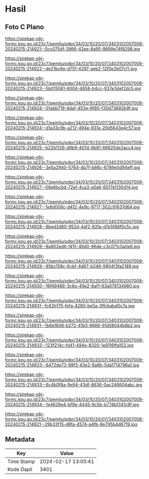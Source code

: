 # Hasil

## Foto C Plano

https://sirekap-obj-formc.kpu.go.id/23c7/pemilu/pdpr/34/03/10/20/07/3403102007008-20240215-214921--0cc075df-3966-42ee-8a95-8699e74f8298.jpg

https://sirekap-obj-formc.kpu.go.id/23c7/pemilu/pdpr/34/03/10/20/07/3403102007008-20240215-214922--de21bc6e-d751-4297-aeb2-12f0e2b07cf1.jpg

https://sirekap-obj-formc.kpu.go.id/23c7/pemilu/pdpr/34/03/10/20/07/3403102007008-20240215-214923--5b015061-6004-4958-b4cc-937e3def2dc5.jpg

https://sirekap-obj-formc.kpu.go.id/23c7/pemilu/pdpr/34/03/10/20/07/3403102007008-20240215-214924--01abb719-4daf-453e-9f80-f30d73682b9f.jpg

https://sirekap-obj-formc.kpu.go.id/23c7/pemilu/pdpr/34/03/10/20/07/3403102007008-20240215-214924--d1a33c9b-a212-494e-931e-29d5643e4c57.jpg

https://sirekap-obj-formc.kpu.go.id/23c7/pemilu/pdpr/34/03/10/20/07/3403102007008-20240215-214925--b22b1126-d9b9-407d-9b81-66820de2acc4.jpg

https://sirekap-obj-formc.kpu.go.id/23c7/pemilu/pdpr/34/03/10/20/07/3403102007008-20240215-214926--3e5a2940-5764-4b7f-b86c-6789e0d94eff.jpg

https://sirekap-obj-formc.kpu.go.id/23c7/pemilu/pdpr/34/03/10/20/07/3403102007008-20240215-214927--06e6bcbd-72ef-4ca3-a0a6-6017e1130d14.jpg

https://sirekap-obj-formc.kpu.go.id/23c7/pemilu/pdpr/34/03/10/20/07/3403102007008-20240215-214927--1e6d006c-d412-4e9c-9717-302c91637d64.jpg

https://sirekap-obj-formc.kpu.go.id/23c7/pemilu/pdpr/34/03/10/20/07/3403102007008-20240215-214928--8bed2d60-952d-4af2-82fa-d7e5f88f0c5c.jpg

https://sirekap-obj-formc.kpu.go.id/23c7/pemilu/pdpr/34/03/10/20/07/3403102007008-20240215-214929--8a802ed6-f415-46d0-96de-c3c071c5a0e6.jpg

https://sirekap-obj-formc.kpu.go.id/23c7/pemilu/pdpr/34/03/10/20/07/3403102007008-20240215-214929--85bc158c-6cbf-4d67-b246-9804f3fa2189.jpg

https://sirekap-obj-formc.kpu.go.id/23c7/pemilu/pdpr/34/03/10/20/07/3403102007008-20240215-214930--16f49486-3c6e-49e2-8af1-63a078134980.jpg

https://sirekap-obj-formc.kpu.go.id/23c7/pemilu/pdpr/34/03/10/20/07/3403102007008-20240215-214931--fc62b175-fefa-4280-be5a-3ffcbabd0c7a.jpg

https://sirekap-obj-formc.kpu.go.id/23c7/pemilu/pdpr/34/03/10/20/07/3403102007008-20240215-214931--1b6e1608-b272-41b3-8666-91d58044b8b2.jpg

https://sirekap-obj-formc.kpu.go.id/23c7/pemilu/pdpr/34/03/10/20/07/3403102007008-20240215-214932--123f214c-fd41-494e-8320-1e9116ffa153.jpg

https://sirekap-obj-formc.kpu.go.id/23c7/pemilu/pdpr/34/03/10/20/07/3403102007008-20240215-214933--6472de73-99f3-43e2-9a8b-5da1714796a1.jpg

https://sirekap-obj-formc.kpu.go.id/23c7/pemilu/pdpr/34/03/10/20/07/3403102007008-20240215-214933--6c4b0f8a-9e94-43df-8636-0ac246604abc.jpg

https://sirekap-obj-formc.kpu.go.id/23c7/pemilu/pdpr/34/03/10/20/07/3403102007008-20240215-214934--1e4628e4-bf9e-4445-9c5b-b774bf341c9f.jpg

https://sirekap-obj-formc.kpu.go.id/23c7/pemilu/pdpr/34/03/10/20/07/3403102007008-20240215-214921--29b33f15-d8fa-4574-a4fb-8e795b4d6719.jpg


## Metadata

| Key        | Value               |
| ---------- | ------------------- |
| Time Stamp | 2024-02-17 13:05:41 |
| Kode Dapil | 3401                |



